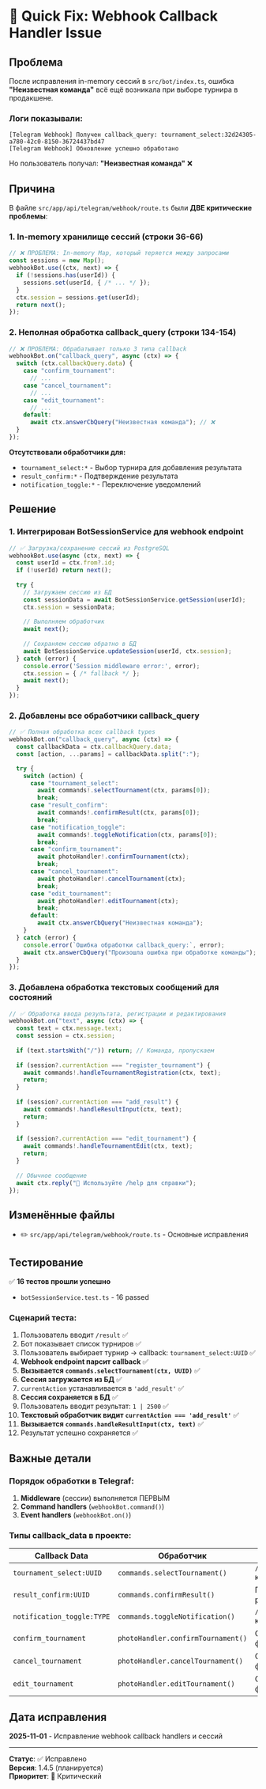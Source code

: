 # 🔧 Quick Fix: Webhook Callback Handler Issue

## Проблема

После исправления in-memory сессий в `src/bot/index.ts`, ошибка **"Неизвестная команда"** всё ещё возникала при выборе турнира в продакшене.

### Логи показывали:
```
[Telegram Webhook] Получен callback_query: tournament_select:32d24305-a780-42c0-8150-36724437bd47
[Telegram Webhook] Обновление успешно обработано
```

Но пользователь получал: **"Неизвестная команда"** ❌

## Причина

В файле `src/app/api/telegram/webhook/route.ts` были **ДВЕ критические проблемы**:

### 1. In-memory хранилище сессий (строки 36-66)
```typescript
// ❌ ПРОБЛЕМА: In-memory Map, который теряется между запросами
const sessions = new Map();
webhookBot.use((ctx, next) => {
  if (!sessions.has(userId)) {
    sessions.set(userId, { /* ... */ });
  }
  ctx.session = sessions.get(userId);
  return next();
});
```

### 2. Неполная обработка callback_query (строки 134-154)
```typescript
// ❌ ПРОБЛЕМА: Обрабатывает только 3 типа callback
webhookBot.on("callback_query", async (ctx) => {
  switch (ctx.callbackQuery.data) {
    case "confirm_tournament":
      // ...
    case "cancel_tournament":
      // ...
    case "edit_tournament":
      // ...
    default:
      await ctx.answerCbQuery("Неизвестная команда"); // ❌
  }
});
```

**Отсутствовали обработчики для:**
- `tournament_select:*` - Выбор турнира для добавления результата
- `result_confirm:*` - Подтверждение результата
- `notification_toggle:*` - Переключение уведомлений

## Решение

### 1. Интегрирован BotSessionService для webhook endpoint

```typescript
// ✅ Загрузка/сохранение сессий из PostgreSQL
webhookBot.use(async (ctx, next) => {
  const userId = ctx.from?.id;
  if (!userId) return next();
  
  try {
    // Загружаем сессию из БД
    const sessionData = await BotSessionService.getSession(userId);
    ctx.session = sessionData;
    
    // Выполняем обработчик
    await next();
    
    // Сохраняем сессию обратно в БД
    await BotSessionService.updateSession(userId, ctx.session);
  } catch (error) {
    console.error('Session middleware error:', error);
    ctx.session = { /* fallback */ };
    await next();
  }
});
```

### 2. Добавлены все обработчики callback_query

```typescript
// ✅ Полная обработка всех callback types
webhookBot.on("callback_query", async (ctx) => {
  const callbackData = ctx.callbackQuery.data;
  const [action, ...params] = callbackData.split(":");

  try {
    switch (action) {
      case "tournament_select":
        await commands!.selectTournament(ctx, params[0]);
        break;
      case "result_confirm":
        await commands!.confirmResult(ctx, params[0]);
        break;
      case "notification_toggle":
        await commands!.toggleNotification(ctx, params[0]);
        break;
      case "confirm_tournament":
        await photoHandler!.confirmTournament(ctx);
        break;
      case "cancel_tournament":
        await photoHandler!.cancelTournament(ctx);
        break;
      case "edit_tournament":
        await photoHandler!.editTournament(ctx);
        break;
      default:
        await ctx.answerCbQuery("Неизвестная команда");
    }
  } catch (error) {
    console.error(`Ошибка обработки callback_query:`, error);
    await ctx.answerCbQuery("Произошла ошибка при обработке команды");
  }
});
```

### 3. Добавлена обработка текстовых сообщений для состояний

```typescript
// ✅ Обработка ввода результата, регистрации и редактирования
webhookBot.on("text", async (ctx) => {
  const text = ctx.message.text;
  const session = ctx.session;
  
  if (text.startsWith("/")) return; // Команда, пропускаем
  
  if (session?.currentAction === "register_tournament") {
    await commands!.handleTournamentRegistration(ctx, text);
    return;
  }
  
  if (session?.currentAction === "add_result") {
    await commands!.handleResultInput(ctx, text);
    return;
  }
  
  if (session?.currentAction === "edit_tournament") {
    await commands!.handleTournamentEdit(ctx, text);
    return;
  }
  
  // Обычное сообщение
  await ctx.reply("🤖 Используйте /help для справки");
});
```

## Изменённые файлы

- ✏️ `src/app/api/telegram/webhook/route.ts` - Основные исправления

## Тестирование

✅ **16 тестов прошли успешно**
- `botSessionService.test.ts` - 16 passed

### Сценарий теста:

1. Пользователь вводит `/result` ✅
2. Бот показывает список турниров ✅
3. Пользователь выбирает турнир → callback: `tournament_select:UUID` ✅
4. **Webhook endpoint парсит callback** ✅
5. **Вызывается `commands.selectTournament(ctx, UUID)`** ✅
6. **Сессия загружается из БД** ✅
7. `currentAction` устанавливается в `'add_result'` ✅
8. **Сессия сохраняется в БД** ✅
9. Пользователь вводит результат: `1 | 2500` ✅
10. **Текстовый обработчик видит `currentAction === 'add_result'`** ✅
11. **Вызывается `commands.handleResultInput(ctx, text)`** ✅
12. Результат успешно сохраняется ✅

## Важные детали

### Порядок обработки в Telegraf:

1. **Middleware** (сессии) выполняется ПЕРВЫМ
2. **Command handlers** (`webhookBot.command()`)
3. **Event handlers** (`webhookBot.on()`)

### Типы callback_data в проекте:

| Callback Data | Обработчик | Источник |
|---------------|------------|----------|
| `tournament_select:UUID` | `commands.selectTournament()` | `/result` команда |
| `result_confirm:UUID` | `commands.confirmResult()` | Подтверждение результата |
| `notification_toggle:TYPE` | `commands.toggleNotification()` | `/settings` команда |
| `confirm_tournament` | `photoHandler.confirmTournament()` | OCR обработка фото |
| `cancel_tournament` | `photoHandler.cancelTournament()` | OCR обработка фото |
| `edit_tournament` | `photoHandler.editTournament()` | OCR обработка фото |

## Дата исправления

**2025-11-01** - Исправление webhook callback handlers и сессий

---

**Статус**: ✅ Исправлено  
**Версия**: 1.4.5 (планируется)  
**Приоритет**: 🔴 Критический


